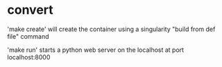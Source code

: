 # convert

'make create' will create the container using a singularity "build from def file" command

'make run' starts a python web server on the localhost at port localhost:8000

